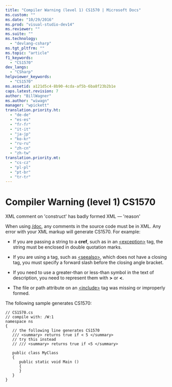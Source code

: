 ```yaml
---
title: "Compiler Warning (level 1) CS1570 | Microsoft Docs"
ms.custom: ""
ms.date: "10/29/2016"
ms.prod: "visual-studio-dev14"
ms.reviewer: ""
ms.suite: ""
ms.technology: 
  - "devlang-csharp"
ms.tgt_pltfrm: ""
ms.topic: "article"
f1_keywords: 
  - "CS1570"
dev_langs: 
  - "CSharp"
helpviewer_keywords: 
  - "CS1570"
ms.assetid: a121d5c4-8b90-4cda-af5b-6ba8f23b2b1e
caps.latest.revision: 7
author: "BillWagner"
ms.author: "wiwagn"
manager: "wpickett"
translation.priority.ht: 
  - "de-de"
  - "es-es"
  - "fr-fr"
  - "it-it"
  - "ja-jp"
  - "ko-kr"
  - "ru-ru"
  - "zh-cn"
  - "zh-tw"
translation.priority.mt: 
  - "cs-cz"
  - "pl-pl"
  - "pt-br"
  - "tr-tr"
---
```

# Compiler Warning (level 1) CS1570
XML comment on 'construct' has badly formed XML — 'reason'  
  
 When using [/doc](../../csharp/language-reference/compiler-options/doc-compiler-option.md), any comments in the source code must be in XML. Any error with your XML markup will generate CS1570. For example:  
  
-   If you are passing a string to a **cref**, such as in an [\<exception>](../../csharp/programming-guide/xmldoc/exception.md) tag, the string must be enclosed in double quotation marks.  
  
-   If you are using a tag, such as [\<seealso>](../../csharp/programming-guide/xmldoc/seealso.md), which does not have a closing tag, you must specify a forward slash before the closing angle bracket.  
  
-   If you need to use a greater-than or less-than symbol in the text of description, you need to represent them with **&gt;** or **&lt;**.  
  
-   The file or path attribute on an [\<include>](../../csharp/programming-guide/xmldoc/include.md) tag was missing or improperly formed.  
  
 The following sample generates CS1570:  
  
```  
// CS1570.cs  
// compile with: /W:1  
namespace ns  
{  
   // the following line generates CS1570  
   /// <summary> returns true if < 5 </summary>  
   // try this instead  
   // /// <summary> returns true if <5 </summary>  
  
   public class MyClass  
   {  
      public static void Main ()  
      {  
      }  
   }  
}  
```